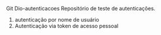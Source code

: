 Git Dio-autenticacoes
Repositório de teste de autenticações.

1. autenticação por nome de usuário
2. Autenticação via token de acesso pessoal
